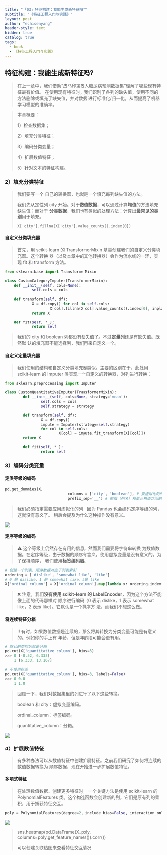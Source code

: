 ```yaml
---
title: "「03」特征构建：我能生成新特征吗?"
subtitle: "《特征工程入门与实践》"
layout: post
author: "echisenyang"
header-style: text
hidden: true
catalog: true
tags:
  - book
  - 《特征工程入门与实践》
---
```




## 特征构建：我能生成新特征吗?

> 在上一章中，我们借助“皮马印第安人糖尿病预测数据集”理解了哪些现有特征最有价值。 在使用现有特征时，我们识别了各列的缺失值，使用不同的方法删除或填充了缺失值，并对数据 进行标准化/归一化，从而提高了机器学习模型的准确率。

> 本章概要：
>
> 1）检查数据集； 
>
> 2）填充分类特征； 
>
> 3）编码分类变量； 
>
> 4）扩展数值特征； 
>
> 5）针对文本的特征构建。

### 2）填充分类特征

> 我们要写一个 自己的转换器，也就是一个填充每列缺失值的方法。
>
> 我们先从定性列 city 开始。对于**数值数据**，可以通过计算**均值**的方法填充缺失值；而对于 **分类数据**，我们也有类似的处理方法：计算出**最常见的类别**用于填充。
>
> `X['city'].fillna(X['city'].value_counts().index[0])`

#### 自定义分类填充器

> 首先，用 scikit-learn 的 TransformerMixin 基类创建我们的自定义分类填充器。这个转换 器（以及本章中的其他转换器）会作为流水线的一环，实现 fit 和 transform 方法。

```python
from sklearn.base import TransformerMixin

class CustomCategoryImputer(TransformerMixin):
    def __init__(self, cols=None):
    		self.cols = cols
    		
    def transform(self, df):
    		X = df.copy() for col in self.cols:
    				X[col].fillna(X[col].value_counts().index[0], inplace=True) 
    		return X
    		
    def fit(self, *_):
    		return self
```

> 我们的 city 和 boolean 列都没有缺失值了。不过**定量列**还是有缺失值。既然默 认的填充器不能选择列，我们再来自定义一个。

#### 自定义定量填充器

> 我们使用的结构和自定义分类填充器类似。主要的区别在于，此处用 scikit-learn 的 Imputer 类实现一个自定义的转换器，对列进行转换：

```python
from sklearn.preprocessing import Imputer 

class CustomQuantitativeImputer(TransformerMixin):
		def __init__(self, cols=None, strategy='mean'):
				self.cols = cols 
				self.strategy = strategy

		def transform(self, df):
				X = df.copy() 
				impute = Imputer(strategy=self.strategy) 
				for col in self.cols:
						X[col] = impute.fit_transform(X[[col]]) 
        return X

		def fit(self, *_):
				return self
```

### 3）编码分类变量

#### 定类等级的编码

```python
pd.get_dummies(X,
							columns = ['city', 'boolean'], # 要虚拟化的列 
							prefix_sep='__') # 前缀（列名）和单元格值之间的分隔符
```

> 我们必须指定需要应用虚拟化的列，因为 Pandas 也会编码定序等级的列，这就没有意义了。 稍后会提及为什么这种操作没有意义。

![](https://gitee.com/echisenyang/GiteeForUpicUse/raw/master/uPic/uNAqQd.png)

#### 定序等级的编码

> ⚠️ 这个等级上仍然存在有用的信息，然而我们需要将字符串转换 为数值数据。在定序等级，由于数据的顺序有含义，使用虚拟变量是没有意义的。为了保持顺序， 我们使用**标签编码器**。

```python
# 创建一个列表，顺序数据对应于列表索引 
ordering = ['dislike', 'somewhat like', 'like'] 
# 0 是 dislike，1 是 somewhat like，2是 like
X['ordinal_column'] = X['ordinal_column'].map(lambda x: ordering.index(x))
```

> ❌ 注意，我们**没有使用 scikit-learn 的 LabelEncoder**，因为这个方法不能像上面的代码那样对 顺序进行编码（0 表示 dislike，1 表示 somewhat like，2 表示 like）。它默认是一个排序方 法，而我们不想这么做。

#### 将连续特征分箱

> ‼️ 有时，如果数值数据是连续的，那么将其转换为分类变量可能是有意义的。例如你的手上有 年龄，但是年龄段可能会更有用。

```python
# 默认的类别名就是分箱 
pd.cut(X['quantitative_column'], bins=3)
>>> 0 (-0.52, 6.333] 
    1 (6.333, 13.167]

# 不使用标签 
pd.cut(X['quantitative_column'], bins=3, labels=False)
>>> 0 0.0 
    1 1.0
```

> 回顾一下，我们对数据集里的列进行了以下这些转换。  
>
> boolean 和 city：虚拟变量编码。 
>
> ordinal_column：标签编码。 
>
> quantitative_column：分箱。

![](https://gitee.com/echisenyang/GiteeForUpicUse/raw/master/uPic/gIlXNb.png)

### 4）扩展数值特征

> 有多种办法可以从数值特征中创建扩展特征。之前我们研究了如何将连续的数值数据转换为 顺序数据，现在开始进一步扩展数值特征。

#### 多项式特征

> 在处理数值数据、创建更多特征时， 一个关键方法是使用 scikit-learn 的 PolynomialFeatures 类。这个构造函数会创建新的列，它们是原有列的乘积，用于捕获特征交互。

```python
poly = PolynomialFeatures(degree=2, include_bias=False, interaction_only=True) X_poly = poly.fit_transform(X)
```

![](https://gitee.com/echisenyang/GiteeForUpicUse/raw/master/uPic/3DI62l.png)

> sns.heatmap(pd.DataFrame(X_poly, columns=poly.get_feature_names()).corr())
>
> 可以创建关联热图来查看特征交互情况

